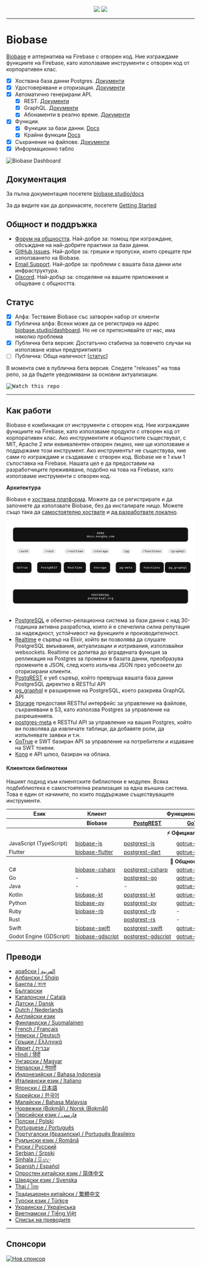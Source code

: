 <p align="center">
<img src="https://user-images.githubusercontent.com/8291514/213727234-cda046d6-28c6-491a-b284-b86c5cede25d.png#gh-light-mode-only">
<img src="https://user-images.githubusercontent.com/8291514/213727225-56186826-bee8-43b5-9b15-86e839d89393.png#gh-dark-mode-only">
</p>

---

# Biobase

[Biobase](https://biobase.studio) е алтернатива на Firebase с отворен код. Ние изграждаме функциите на Firebase, като използваме инструменти с отворен код от корпоративен клас.

- [x] Хоствана база данни Postgres. [Документи](https://biobase.studio/docs/guides/database)
- [x] Удостоверяване и оторизация. [Документи](https://biobase.studio/docs/guides/auth)
- [x] Автоматично генерирани API.
  - [x] REST. [Документи](https://biobase.studio/docs/guides/api#rest-api-overview)
  - [x] GraphQL. [Документи](https://biobase.studio/docs/guides/api#graphql-api-overview)
  - [x] Абонаменти в реално време. [Документи](https://biobase.studio/docs/guides/api#realtime-api-overview)
- [x] Функции.
  - [x] Функции за бази данни. [Docs](https://biobase.studio/docs/guides/database/functions)
  - [x] Крайни функции [Docs](https://biobase.studio/docs/guides/functions)
- [x] Съхранение на файлове. [Документи](https://biobase.studio/docs/guides/storage)
- [x] Информационно табло

![Biobase Dashboard](https://raw.githubusercontent.com/biobase/biobase/master/apps/www/public/images/github/biobase-dashboard.png)

## Документация

За пълна документация посетете [biobase.studio/docs](https://biobase.studio/docs)

За да видите как да допринасяте, посетете [Getting Started](../DEVELOPERS.md)

## Общност и поддръжка

- [Форум на общността](https://github.com/biobase-ai/biobase/discussions). Най-добре за: помощ при изграждане, обсъждане на най-добрите практики за бази данни.
- [GitHub Issues](https://github.com/biobase-ai/biobase/issues). Най-добре за: грешки и пропуски, които срещате при използването на Biobase.
- [Email Support](https://biobase.studio/docs/support#business-support). Най-добре за: проблеми с вашата база данни или инфраструктура.
- [Discord](https://discord.biobase.studio). Най-добър за: споделяне на вашите приложения и общуване с общността.

## Статус

- [x] Алфа: Тестваме Biobase със затворен набор от клиенти
- [x] Публична алфа: Всеки може да се регистрира на адрес [biobase.studio/dashboard](https://biobase.studio/dashboard). Но не се притеснявайте от нас, има няколко проблема
- [x] Публична бета версия: Достатъчно стабилна за повечето случаи на използване извън предприятията
- [ ] Публична: Обща наличност [[статус](https://biobase.studio/docs/guides/getting-started/features#feature-status)]

В момента сме в публична бета версия. Следете "releases" на това репо, за да бъдете уведомявани за основни актуализации.

<kbd><img src="https://raw.githubusercontent.com/biobase/biobase/d5f7f413ab356dc1a92075cb3cee4e40a957d5b1/web/static/watch-repo.gif" alt="Watch this repo"/></kbd>

---

## Как работи

Biobase е комбинация от инструменти с отворен код. Ние изграждаме функциите на Firebase, като използваме продукти с отворен код от корпоративен клас. Ако инструментите и общностите съществуват, с MIT, Apache 2 или еквивалентен отворен лиценз, ние ще използваме и поддържаме този инструмент. Ако инструментът не съществува, ние сами го изграждаме и създаваме с отворен код. Biobase не е 1 към 1 съпоставка на Firebase. Нашата цел е да предоставим на разработчиците преживяване, подобно на това на Firebase, като използваме инструменти с отворен код.

**Архитектура**

Biobase е [хоствана платформа](https://biobase.studio/dashboard). Можете да се регистрирате и да започнете да използвате Biobase, без да инсталирате нищо.
Можете също така да [самостоятелно хоствате](https://biobase.studio/docs/guides/hosting/overview) и [да разработвате локално](https://biobase.studio/docs/guides/local-development).

![Архитектура](https://github.com/biobase-ai/biobase/blob/master/apps/docs/public/img/biobase-architecture.svg)

- [PostgreSQL](https://www.postgresql.org/) е обектно-релационна система за бази данни с над 30-годишна активна разработка, която ѝ е спечелила силна репутация за надеждност, устойчивост на функциите и производителност.
- [Realtime](https://github.com/biobase/realtime) е сървър на Elixir, който ви позволява да слушате PostgreSQL вмъквания, актуализации и изтривания, използвайки websockets. Realtime се допитва до вградената функция за репликация на Postgres за промени в базата данни, преобразува промените в JSON, след което излъчва JSON през уебсокети до оторизирани клиенти.
- [PostgREST](http://postgrest.org/) е уеб сървър, който превръща вашата база данни PostgreSQL директно в RESTful API
- [pg_graphql](http://github.com/biobase/pg_graphql/) е разширение на PostgreSQL, което разкрива GraphQL API
- [Storage](https://github.com/biobase/storage-api) предоставя RESTful интерфейс за управление на файлове, съхранявани в S3, като използва Postgres за управление на разрешенията.
- [postgres-meta](https://github.com/biobase/postgres-meta) е RESTful API за управление на вашия Postgres, който ви позволява да извличате таблици, да добавяте роли, да изпълнявате заявки и т.н.
- [GoTrue](https://github.com/netlify/gotrue) е SWT базиран API за управление на потребители и издаване на SWT токени.
- [Kong](https://github.com/Kong/kong) е API шлюз, базиран на облака.

#### Клиентски библиотеки

Нашият подход към клиентските библиотеки е модулен. Всяка подбиблиотека е самостоятелна реализация за една външна система. Това е един от начините, по които поддържаме съществуващите инструменти.

<table style="table-layout:fixed; white-space: nowrap;">
  <tr>
    <th>Език</th>
    <th>Клиент</th>
    <th colspan="5">Функционални клиенти (в комплект с клиента на Biobase)</th>
  </tr>
  
  <tr>
    <th></th>
    <th>Biobase</th>
    <th><a href="https://github.com/postgrest/postgrest" target="_blank" rel="noopener noreferrer">PostgREST</a></th>
    <th><a href="https://github.com/biobase/gotrue" target="_blank" rel="noopener noreferrer">GoTrue</a></th>
    <th><a href="https://github.com/biobase/realtime" target="_blank" rel="noopener noreferrer">Realtime</a></th>
    <th><a href="https://github.com/biobase/storage-api" target="_blank" rel="noopener noreferrer">Storage</a></th>
    <th>Functions</th>
  </tr>
  <!-- TEMPLATE FOR NEW ROW -->
  <!-- START ROW
  <tr>
    <td>lang</td>
    <td><a href="https://github.com/biobase-community/biobase-lang" target="_blank" rel="noopener noreferrer">biobase-lang</a></td>
    <td><a href="https://github.com/biobase-community/postgrest-lang" target="_blank" rel="noopener noreferrer">postgrest-lang</a></td>
    <td><a href="https://github.com/biobase-community/gotrue-lang" target="_blank" rel="noopener noreferrer">gotrue-lang</a></td>
    <td><a href="https://github.com/biobase-community/realtime-lang" target="_blank" rel="noopener noreferrer">realtime-lang</a></td>
    <td><a href="https://github.com/biobase-community/storage-lang" target="_blank" rel="noopener noreferrer">storage-lang</a></td>
  </tr>
  END ROW -->
  
  <th colspan="7">⚡️ Официален ⚡️</th>
  
  <tr>
    <td>JavaScript (TypeScript)</td>
    <td><a href="https://github.com/biobase-ai/biobase-js" target="_blank" rel="noopener noreferrer">biobase-js</a></td>
    <td><a href="https://github.com/biobase/postgrest-js" target="_blank" rel="noopener noreferrer">postgrest-js</a></td>
    <td><a href="https://github.com/biobase/gotrue-js" target="_blank" rel="noopener noreferrer">gotrue-js</a></td>
    <td><a href="https://github.com/biobase/realtime-js" target="_blank" rel="noopener noreferrer">realtime-js</a></td>
    <td><a href="https://github.com/biobase/storage-js" target="_blank" rel="noopener noreferrer">storage-js</a></td>
    <td><a href="https://github.com/biobase/functions-js" target="_blank" rel="noopener noreferrer">functions-js</a></td>
  </tr>
    <tr>
    <td>Flutter</td>
    <td><a href="https://github.com/biobase-ai/biobase-flutter" target="_blank" rel="noopener noreferrer">biobase-flutter</a></td>
    <td><a href="https://github.com/biobase/postgrest-dart" target="_blank" rel="noopener noreferrer">postgrest-dart</a></td>
    <td><a href="https://github.com/biobase/gotrue-dart" target="_blank" rel="noopener noreferrer">gotrue-dart</a></td>
    <td><a href="https://github.com/biobase/realtime-dart" target="_blank" rel="noopener noreferrer">realtime-dart</a></td>
    <td><a href="https://github.com/biobase/storage-dart" target="_blank" rel="noopener noreferrer">storage-dart</a></td>
    <td><a href="https://github.com/biobase/functions-dart" target="_blank" rel="noopener noreferrer">functions-dart</a></td>
  </tr>
  
  <th colspan="7">💚 Общност 💚</th>
  
  <tr>
    <td>C#</td>
    <td><a href="https://github.com/biobase-community/biobase-csharp" target="_blank" rel="noopener noreferrer">biobase-csharp</a></td>
    <td><a href="https://github.com/biobase-community/postgrest-csharp" target="_blank" rel="noopener noreferrer">postgrest-csharp</a></td>
    <td><a href="https://github.com/biobase-community/gotrue-csharp" target="_blank" rel="noopener noreferrer">gotrue-csharp</a></td>
    <td><a href="https://github.com/biobase-community/realtime-csharp" target="_blank" rel="noopener noreferrer">realtime-csharp</a></td>
    <td><a href="https://github.com/biobase-community/storage-csharp" target="_blank" rel="noopener noreferrer">storage-csharp</a></td>
    <td><a href="https://github.com/biobase-community/functions-csharp" target="_blank" rel="noopener noreferrer">functions-csharp</a></td>
  </tr>
  <tr>
    <td>Go</td>
    <td>-</td>
    <td><a href="https://github.com/biobase-community/postgrest-go" target="_blank" rel="noopener noreferrer">postgrest-go</a></td>
    <td><a href="https://github.com/biobase-community/gotrue-go" target="_blank" rel="noopener noreferrer">gotrue-go</a></td>
    <td>-</td>
    <td><a href="https://github.com/biobase-community/storage-go" target="_blank" rel="noopener noreferrer">storage-go</a></td>
    <td><a href="https://github.com/biobase-community/functions-go" target="_blank" rel="noopener noreferrer">functions-go</a></td>
  </tr>
  <tr>
    <td>Java</td>
    <td>-</td>
    <td>-</td>
    <td><a href="https://github.com/biobase-community/gotrue-java" target="_blank" rel="noopener noreferrer">gotrue-java</a></td>
    <td>-</td>
    <td><a href="https://github.com/biobase-community/storage-java" target="_blank" rel="noopener noreferrer">storage-java</a></td>
    <td>-</td>
  </tr>
  <tr>
    <td>Kotlin</td>
    <td><a href="https://github.com/biobase-community/biobase-kt" target="_blank" rel="noopener noreferrer">biobase-kt</a></td>
    <td><a href="https://github.com/biobase-community/biobase-kt/tree/master/Postgrest" target="_blank" rel="noopener noreferrer">postgrest-kt</a></td>
    <td><a href="https://github.com/biobase-community/biobase-kt/tree/master/GoTrue" target="_blank" rel="noopener noreferrer">gotrue-kt</a></td>
    <td><a href="https://github.com/biobase-community/biobase-kt/tree/master/Realtime" target="_blank" rel="noopener noreferrer">realtime-kt</a></td>
    <td><a href="https://github.com/biobase-community/biobase-kt/tree/master/Storage" target="_blank" rel="noopener noreferrer">storage-kt</a></td>
    <td><a href="https://github.com/biobase-community/biobase-kt/tree/master/Functions" target="_blank" rel="noopener noreferrer">functions-kt</a></td>
  </tr>
  <tr>
    <td>Python</td>
    <td><a href="https://github.com/biobase-community/biobase-py" target="_blank" rel="noopener noreferrer">biobase-py</a></td>
    <td><a href="https://github.com/biobase-community/postgrest-py" target="_blank" rel="noopener noreferrer">postgrest-py</a></td>
    <td><a href="https://github.com/biobase-community/gotrue-py" target="_blank" rel="noopener noreferrer">gotrue-py</a></td>
    <td><a href="https://github.com/biobase-community/realtime-py" target="_blank" rel="noopener noreferrer">realtime-py</a></td>
    <td><a href="https://github.com/biobase-community/storage-py" target="_blank" rel="noopener noreferrer">storage-py</a></td>
    <td><a href="https://github.com/biobase-community/functions-py" target="_blank" rel="noopener noreferrer">functions-py</a></td>
  </tr>
  <tr>
    <td>Ruby</td>
    <td><a href="https://github.com/biobase-community/biobase-rb" target="_blank" rel="noopener noreferrer">biobase-rb</a></td>
    <td><a href="https://github.com/biobase-community/postgrest-rb" target="_blank" rel="noopener noreferrer">postgrest-rb</a></td>
    <td>-</td>
    <td>-</td>
    <td>-</td>
    <td>-</td>
  </tr>
  <tr>
    <td>Rust</td>
    <td>-</td>
    <td><a href="https://github.com/biobase-community/postgrest-rs" target="_blank" rel="noopener noreferrer">postgrest-rs</a></td>
    <td>-</td>
    <td>-</td>
    <td>-</td>
    <td>-</td>
  </tr>
  <tr>
    <td>Swift</td>
    <td><a href="https://github.com/biobase-community/biobase-swift" target="_blank" rel="noopener noreferrer">biobase-swift</a></td>
    <td><a href="https://github.com/biobase-community/postgrest-swift" target="_blank" rel="noopener noreferrer">postgrest-swift</a></td>
    <td><a href="https://github.com/biobase-community/gotrue-swift" target="_blank" rel="noopener noreferrer">gotrue-swift</a></td>
    <td><a href="https://github.com/biobase-community/realtime-swift" target="_blank" rel="noopener noreferrer">realtime-swift</a></td>
    <td><a href="https://github.com/biobase-community/storage-swift" target="_blank" rel="noopener noreferrer">storage-swift</a></td>
    <td><a href="https://github.com/biobase-community/functions-swift" target="_blank" rel="noopener noreferrer">functions-swift</a></td>
  </tr>
  <tr>
    <td>Godot Engine (GDScript)</td>
    <td><a href="https://github.com/biobase-community/godot-engine.biobase" target="_blank" rel="noopener noreferrer">biobase-gdscript</a></td>
    <td><a href="https://github.com/biobase-community/postgrest-gdscript" target="_blank" rel="noopener noreferrer">postgrest-gdscript</a></td>
    <td><a href="https://github.com/biobase-community/gotrue-gdscript" target="_blank" rel="noopener noreferrer">gotrue-gdscript</a></td>
    <td><a href="https://github.com/biobase-community/realtime-gdscript" target="_blank" rel="noopener noreferrer">realtime-gdscript</a></td>
    <td><a href="https://github.com/biobase-community/storage-gdscript" target="_blank" rel="noopener noreferrer">storage-gdscript</a></td>
    <td><a href="https://github.com/biobase-community/functions-gdscript" target="_blank" rel="noopener noreferrer">functions-gdscript</a></td>
  </tr>
  
</table>

<!--- Remove this list if you're translating to another language, it's hard to keep updated across multiple files-->
<!--- Keep only the link to the list of translation files-->

## Преводи

- [арабски | العربية](/i18n/README.ar.md)
- [Албански / Shqip](/i18n/README.sq.md)
- [Бангла / বাংলা](/i18n/README.bn.md)
- [Български](/i18n/README.bg.md)
- [Каталонски / Català](/i18n/README.ca.md)
- [Датски / Dansk](/i18n/README.da.md)
- [Dutch / Nederlands](/i18n/README.nl.md)
- [Английски език](https://github.com/biobase-ai/biobase)
- [Финландски / Suomalainen](/i18n/README.fi.md)
- [French / Français](/i18n/README.fr.md)
- [Немски / Deutsch](/i18n/README.de.md)
- [Гръцки / Ελληνικά](/i18n/README.gr.md)
- [Иврит / עברית](/i18n/README.he.md)
- [Hindi / हिंदी](/i18n/README.hi.md)
- [Унгарски / Magyar](/i18n/README.hu.md)
- [Непалски / नेपाली](/i18n/README.ne.md)
- [Индонезийски / Bahasa Indonesia](/i18n/README.id.md)
- [Италиански език / Italiano](/i18n/README.it.md)
- [Японски / 日本語](/i18n/README.jp.md)
- [Корейски / 한국어](/i18n/README.ko.md)
- [Малайски / Bahasa Malaysia](/i18n/README.ms.md)
- [Норвежки (Bokmål) / Norsk (Bokmål)](/i18n/README.nb-no.md)
- [Персийски език / فارسی](/i18n/README.fa.md)
- [Полски / Polski](/i18n/README.pl.md)
- [Portuguese / Português](/i18n/README.pt.md)
- [Португалски (бразилски) / Português Brasileiro](/i18n/README.pt-br.md)
- [Румънски език / Română](/i18n/README.ro.md)
- [Руски / Pусский](/i18n/README.ru.md)
- [Serbian / Srpski](/i18n/README.sr.md)
- [Sinhala / සිංහල](/i18n/README.si.md)
- [Spanish / Español](/i18n/README.es.md)
- [Опростен китайски език / 简体中文](/i18n/README.zh-cn.md)
- [Шведски език / Svenska](/i18n/README.sv.md)
- [Thai / ไทย](/i18n/README.th.md)
- [Традиционен китайски / 繁體中文](/i18n/README.zh-tw.md)
- [Турски език / Türkçe](/i18n/README.tr.md)
- [Украински / Українська](/i18n/README.uk.md)
- [Виетнамски / Tiếng Việt](/i18n/README.vi-vn.md)
- [Списък на преводите](/i18n/languages.md) <!--- Keep only this -->

---

## Спонсори

[![Нов спонсор](https://user-images.githubusercontent.com/10214025/90518111-e74bbb00-e198-11ea-8f88-c9e3c1aa4b5b.png)](https://github.com/sponsors/biobase)
